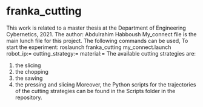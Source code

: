 # franka_cutting
This work is related to a master thesis at the Department of Engineering Cybernetics, 2021.
The author: Abdulrahim Habboush
My_connect file is the main lunch file for this project.
The following commands can be used, To start the experiment:
roslaunch franka_cutting my_connect.launch robot_ip:= cutting_strategy:= material:=
The available cutting strategies are:
1) the slicing
2) the chopping
3) the sawing 
4) the pressing and slicing
Moreover, the Python scripts for the trajectories of the cutting strategies can be found in the Scripts folder in the repository.
